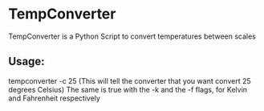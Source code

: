 # TempConverter
TempConverter is a Python Script to convert temperatures between scales
## Usage:
tempconverter -c 25 (This will tell the converter that you want convert 25 degrees Celsius)
The same is true with the -k and the -f flags, for Kelvin and Fahrenheit respectively

